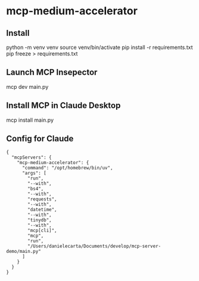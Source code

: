 # mcp-medium-accelerator

## Install

python -m venv venv
source venv/bin/activate
pip install -r requirements.txt
pip freeze > requirements.txt

## Launch MCP Insepector

mcp dev main.py

## Install MCP in Claude Desktop

mcp install main.py

## Config for Claude

```
{
  "mcpServers": {
    "mcp-medium-accelerator": {
      "command": "/opt/homebrew/bin/uv",
      "args": [
        "run",
        "--with",
        "bs4",
        "--with",
        "requests",
        "--with",
        "datetime",
        "--with",
        "tinydb",
        "--with",
        "mcp[cli]",
        "mcp",
        "run",
        "/Users/danielecarta/Documents/develop/mcp-server-demo/main.py"
      ]
    }
  }
}
```
